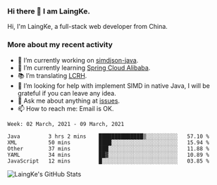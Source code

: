 ### Hi there 👋 I am LaingKe.

Hi, I'm LaingKe, a full-stack web developer from China.

### More about my recent activity

- 🔭 I’m currently working on [simdjson-java](https://github.com/laingke/simdjson-java).
- 🌱 I’m currently learning [Spring Cloud Alibaba](https://github.com/alibaba/spring-cloud-alibaba).
- :books: I’m translating [LCRH](https://github.com/LCTT/LCRH).
- 🤔 I’m looking for help with implement SIMD in native Java, I will be grateful if you can leave any idea.
- 💬 Ask me about anything at [issues](https://github.com/laingke/laingke/issues).
- 📫 How to reach me: Email is OK.

<!--START_SECTION:waka-->
```text
Week: 02 March, 2021 - 09 March, 2021

Java         3 hrs 2 mins    ██████████████▒░░░░░░░░░░   57.10 % 
XML          50 mins         ████░░░░░░░░░░░░░░░░░░░░░   15.94 % 
Other        37 mins         ███░░░░░░░░░░░░░░░░░░░░░░   11.88 % 
YAML         34 mins         ██▓░░░░░░░░░░░░░░░░░░░░░░   10.89 % 
JavaScript   12 mins         █░░░░░░░░░░░░░░░░░░░░░░░░   03.85 % 
```
<!--END_SECTION:waka-->

![LaingKe's GitHub Stats](https://github-readme-stats.vercel.app/api?username=laingke&show_icons=true&theme=nightowl&count_private=true)
